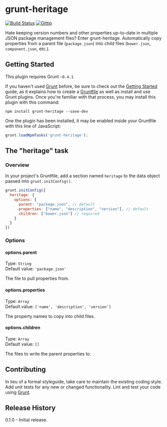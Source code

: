 # grunt-heritage

[![Build Status](http://img.shields.io/travis/gmurphey/grunt-heritage.svg)](https://travis-ci.org/gmurphey/grunt-heritage) [![Gittip](http://img.shields.io/gittip/gmurphey.svg)](https://www.gittip.com/gmurphey/)

Hate keeping version numbers and other properties up-to-date in multiple JSON package management files? Enter grunt-heritage. Automatically copy properties from a parent file (`package.json`) into child files (`bower.json`, `component.json`, etc.).

## Getting Started

This plugin requires Grunt `~0.4.1`

If you haven't used [Grunt](http://gruntjs.com/) before, be sure to check out the [Getting Started](http://gruntjs.com/getting-started) guide, as it explains how to create a [Gruntfile](http://gruntjs.com/sample-gruntfile) as well as install and use Grunt plugins. Once you're familiar with that process, you may install this plugin with this command:

```shell
npm install grunt-heritage --save-dev
```

One the plugin has been installed, it may be enabled inside your Gruntfile with this line of JavaScript:

```js
grunt.loadNpmTasks('grunt-heritage');
```

## The "heritage" task

### Overview
In your project's Gruntfile, add a section named `heritage` to the data object passed into `grunt.initConfig()`.

```js
grunt.initConfig({
  heritage: {
    options: {
      parent: "package.json", // default
      properties: ["name", "description", "version"], // default
      children: ["bower.json"] // required
    }
  }
})
```

### Options

#### options.parent
Type: `String`  
Default value: `'package.json'`

The file to pull properties from.

#### options.properties
Type: `Array`  
Default value: `['name', 'description', 'version']`

The property names to copy into child files.

#### options.children
Type: `Array`  
Default value: `[]`

The files to write the parent properties to.

## Contributing
In lieu of a formal styleguide, take care to maintain the existing coding style. Add unit tests for any new or changed functionality. Lint and test your code using [Grunt](http://gruntjs.com/).

## Release History

0.1.0 - Initial release.
